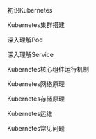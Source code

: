 初识Kubernetes

Kubernetes集群搭建

深入理解Pod

深入理解Service

Kubernetes核心组件运行机制

Kubernetes网络原理

Kubernetes存储原理

Kubernetes运维

Kubernetes常见问题